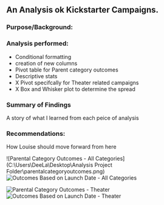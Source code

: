 ## An Analysis ok Kickstarter Campaigns.
### Purpose/Background: 

### Analysis performed:
* Conditional formatting
* creation of new columns
* Pivot table for Parent category outcomes
* Descriptive stats
* X Pivot specifcally for Theater related  campaigns
* X Box and Whisker plot to determine the spread

### Summary of Findings

A story of what I learned from each peice of analysis

### Recommendations:

How Louise should move forward from here

![Parental Category Outcomes - All Categories](C:\Users\DeeLa\Desktop\Analysis Project Folder\parentalcategoryoutcomes.png)
![Outcomes Based on Launch Date - All Categories](path/to/outcomesbasedonlaunchdate.png)

![Parental Category Outcomes - Theater](path/to/image_name.png)
![Outcomes Based on Launch Date - Theater](path/to/image_name.png)
